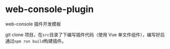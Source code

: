 # web-console-plugin

web-console 插件开发模板

git clone 项目，在`src`目录了下编写插件代码（使用 Vue 单文件组件），编写好后通过`npm run build`构建插件。
